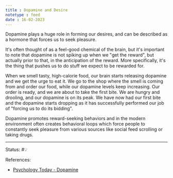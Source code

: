 ```yaml
---
title : Dopamine and Desire
notetype : feed
date : 16-02-2023
---
```


Dopamine plays a huge role in forming our desires, and can be described as a hormone that forces us to seek pleasure.

It's often thought of as a feel-good chemical of the brain, but it's important to note that dopamine is not spiking up when we "get the reward", but actually prior to that, in the anticipation of the reward. More specifically, it's the thing that pushes us to do stuff we expect to be rewarded for.

When we smell tasty, high-calorie food, our brain starts releasing dopamine and we get the urge to eat it. We go to the shop where the smell is coming from and order our food, while our dopamine levels keep increasing. Our order is ready, and we are about to take the first bite. We are hungry and drooling, and our dopamine is on its peak. We have now had our first bite and the dopamine starts dropping as it has successfully performed our job of "forcing us to do its bidding".

Dopamine promotes reward-seeking behaviors and in the modern environment often creates behavioral loops which force people to constantly seek pleasure from various sources like social feed scrolling or taking drugs.





-----

Status: #💡 

References:
- [Psychology Today - Dopamine](https://www.psychologytoday.com/us/basics/dopamine)
